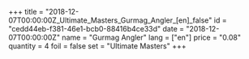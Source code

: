 +++
title = "2018-12-07T00:00:00Z_Ultimate_Masters_Gurmag_Angler_[en]_false"
id = "cedd44eb-f381-46e1-bcb0-88416b4ce33d"
date = "2018-12-07T00:00:00Z"
name = "Gurmag Angler"
lang = ["en"]
price = "0.08"
quantity = 4
foil = false
set = "Ultimate Masters"
+++
